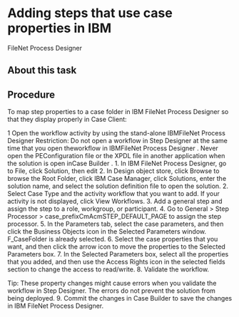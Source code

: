 # Adding steps that use case properties in IBM
FileNet Process Designer

## About this task

## Procedure

To map step properties to a case folder in IBM
FileNet Process Designer so that they display
properly in Case Client:

1 Open the workflow activity by using the stand-alone IBMFileNet Process Designer Restriction: Do not open a workflow in Step Designer at the same time that you open theworkflow in IBMFileNet Process Designer . Never open the PEConfiguration file or the XPDL file in another application when the solution is open inCase Builder .
    1. In IBM
FileNet Process Designer, go to
File, click Solution, then
edit
    2. In Design object store, click Browse to
browse the Root Folder, click IBM Case Manager, click
Solutions, enter the solution name, and select the
solution definition file to open the solution.
2. Select Case Type and the activity workflow that you want to add.
If your activity is not displayed, click View Workflows.
3. Add a general step and assign the step to a role, workgroup,
or participant.
4. Go to General  > Step
Processor  > case\_prefixCmAcmSTEP\_DEFAULT\_PAGE to assign the step processor.
5. In the Parameters tab, select the case parameters, and then click the Business
Objects icon in the Selected Parameters window.
F\_CaseFolder is already selected.
6. Select the case properties that you want, and then click
the arrow icon to move the properties to the Selected Parameters box.
7. In the Selected Parameters box, select all the properties that you added, and then use the
Access Rights icon in the selected fields section to change the access to
read/write.
8. Validate the workflow.

Tip: These
property changes might cause errors when you validate the workflow
in Step Designer. The errors do not prevent the solution from being
deployed.
9. Commit the changes in Case Builder to save the changes in
IBM
FileNet Process Designer.